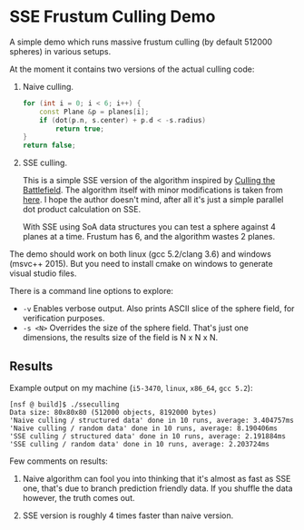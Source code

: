 # SSE Frustum Culling Demo

A simple demo which runs massive frustum culling (by default 512000 spheres) in various setups.

At the moment it contains two versions of the actual culling code:

1. Naive culling.

   ```c++
   for (int i = 0; i < 6; i++) {
       const Plane &p = planes[i];
       if (dot(p.n, s.center) + p.d < -s.radius)
           return true;
   }
   return false;
   ```

2. SSE culling.

   This is a simple SSE version of the algorithm inspired by [Culling the Battlefield](http://www.frostbite.com/2011/04/culling-the-battlefield-data-oriented-design-in-practice/). The algorithm itself with minor modifications is taken from [here](http://www.hmrengine.com/blog/?p=490). I hope the author doesn't mind, after all it's just a simple parallel dot product calculation on SSE.

   With SSE using SoA data structures you can test a sphere against 4 planes at a time. Frustum has 6, and the algorithm wastes 2 planes.

The demo should work on both linux (gcc 5.2/clang 3.6) and windows (msvc++ 2015). But you need to install cmake on windows to generate visual studio files.

There is a command line options to explore:

- `-v` Enables verbose output. Also prints ASCII slice of the sphere field, for verification purposes.
- `-s <N>` Overrides the size of the sphere field. That's just one dimensions, the results size of the field is N x N x N.

## Results

Example output on my machine (`i5-3470`, `linux`, `x86_64`, `gcc 5.2`):

```
[nsf @ build]$ ./sseculling
Data size: 80x80x80 (512000 objects, 8192000 bytes)
'Naive culling / structured data' done in 10 runs, average: 3.404757ms
'Naive culling / random data' done in 10 runs, average: 8.190406ms
'SSE culling / structured data' done in 10 runs, average: 2.191884ms
'SSE culling / random data' done in 10 runs, average: 2.203724ms
```

Few comments on results:

1. Naive algorithm can fool you into thinking that it's almost as fast as SSE one, that's due to branch prediction friendly data. If you shuffle the data however, the truth comes out.

2. SSE version is roughly 4 times faster than naive version.

